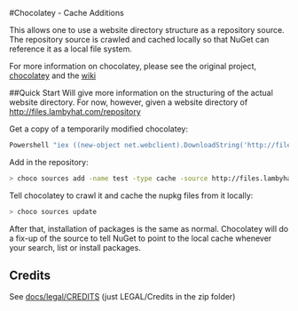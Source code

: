 #Chocolatey - Cache Additions

This allows one to use a website directory structure as a repository source. The repository source is crawled and cached locally so that NuGet can reference it as a local file system.

For more information on chocolatey, please see the original project, [chocolatey](https://github.com/chocolatey/chocolatey) and the [wiki](https://github.com/chocolatey/chocolatey/wiki)

##Quick Start
Will give more information on the structuring of the actual website directory. For now, however, given a website directory of http://files.lambyhat.com/repository

Get a copy of a temporarily modified chocolatey:
```sh
Powershell "iex ((new-object net.webclient).DownloadString('http://files.lambyhat.com/chocolatey/installChocolatey.ps1'))"
```

Add in the repository:
```sh
> choco sources add -name test -type cache -source http://files.lambyhat.com/repository
```

Tell chocolatey to crawl it and cache the nupkg files from it locally:
```sh
> choco sources update
```

After that, installation of packages is the same as normal. Chocolatey will do a fix-up of the source to tell NuGet to point to the local cache whenever your search, list or install packages.

## Credits
See [docs/legal/CREDITS](https://github.com/chocolatey/chocolatey/raw/master/docs/legal/CREDITS) (just LEGAL/Credits in the zip folder)  
